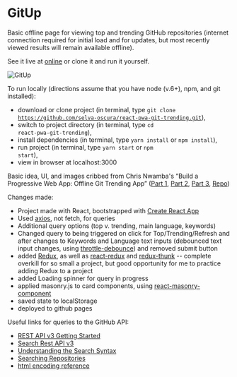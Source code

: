 # GitUp

Basic offline page for viewing top and trending GitHub repositories (internet connection required for initial load and for updates, but most recently viewed results will remain available offline).

See it live at [online](https://selva-oscura.github.io/react-pwa-git-trending) or clone it and run it yourself.

![GitUp](github.com/selva-oscura/react-pwa-git-trending//blob/master/gitup_screenshot.png)

To run locally (directions assume that you have node (v.6+), npm, and git installed):
* download or clone project (in terminal, type <code>git clone https://github.com/selva-oscura/react-pwa-git-trending.git</code>),
* switch to project directory (in terminal, type <code>cd react-pwa-git-trending</code>),
* install dependencies (in terminal, type <code>yarn install</code> or <code>npm install</code>),
* run project (in terminal, type <code>yarn start</code> or <code>npm start</code>),
* view in browser at localhost:3000


Basic idea, UI, and images cribbed from Chris Nwamba&apos;s &ldquo;Build a Progressive Web App: Offline Git Trending App&rdquo; ([Part 1](https://scotch.io/tutorials/build-a-progressive-web-app-offline-git-trending-app-part-1-concepts-and-service-workers), [Part 2](https://scotch.io/tutorials/build-an-offline-git-trending-pwa-part-2-caching-and-offline), [Part 3](https://scotch.io/tutorials/build-an-offline-git-trending-pwa-part-3-manifest-and-notifications), [Repo](https://github.com/christiannwamba/gittrends))

Changes made:
* Project made with React, bootstrapped with [Create React App](https://github.com/facebookincubator/create-react-app)
* Used [axios](https://www.npmjs.com/package/axios), not fetch, for queries
* Additional query options (top v. trending, main language, keywords)
* Changed query to being triggered on click for Top/Trending/Refresh and after changes to Keywords and Language text inputs (debounced text input changes, using [throttle-debounce](https://www.npmjs.com/package/throttle-debounce)) and removed submit button
* added [Redux](https://www.npmjs.com/package/redux), as well as [react-redux](https://www.npmjs.com/package/react-redux) and [redux-thunk](https://www.npmjs.com/package/redux-thunk) -- complete overkill for so small a project, but good opportunity for me to practice adding Redux to a project
* added Loading spinner for query in progress
* applied masonry.js to card components, using [react-masonry-component](https://www.npmjs.com/package/react-masonry-component)
* saved state to localStorage
* deployed to github pages

Useful links for queries to the GitHub API:
* [REST API v3 Getting Started](https://developer.github.com/v3/guides/getting-started/)
* [Search Rest API v3](https://developer.github.com/v3/search/)
* [Understanding the Search Syntax](https://help.github.com/articles/understanding-the-search-syntax/)
* [Searching Repositories](https://help.github.com/articles/searching-repositories/)
* [html encoding reference](http://krypted.com/utilities/html-encoding-reference/)
